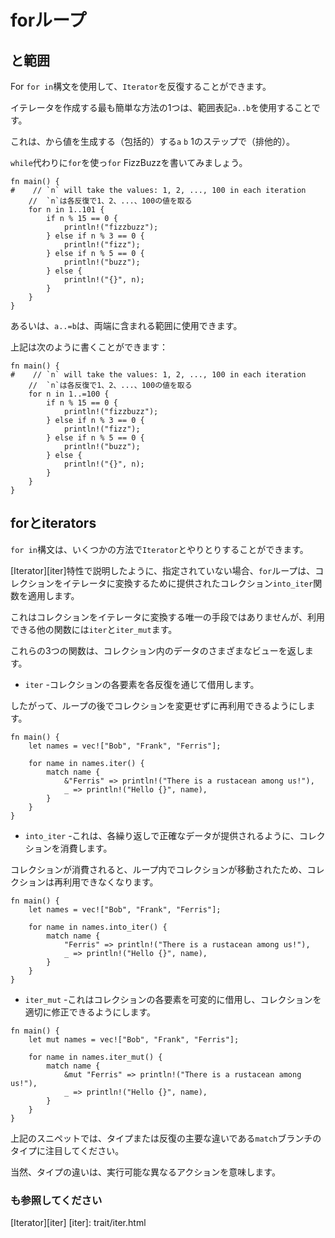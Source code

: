 # <!--for loops--> forループ

## <!--for and range--> と範囲

<!--The `for in` construct can be used to iterate through an `Iterator`.-->
For `for in`構文を使用して、`Iterator`を反復することができます。
<!--One of the easiest ways to create an iterator is to use the range notation `a..b`.-->
イテレータを作成する最も簡単な方法の1つは、範囲表記`a..b`を使用することです。
<!--This yields values from `a` (inclusive) to `b` (exclusive) in steps of one.-->
これは、から値を生成する（包括的）する`a` `b` 1のステップで（排他的）。

<!--Let's write FizzBuzz using `for` instead of `while`.-->
`while`代わりに`for`を使っ`for` FizzBu​​zzを書いてみましょう。

```rust,editable
fn main() {
#    // `n` will take the values: 1, 2, ..., 100 in each iteration
    //  `n`は各反復で1、2、...、100の値を取る
    for n in 1..101 {
        if n % 15 == 0 {
            println!("fizzbuzz");
        } else if n % 3 == 0 {
            println!("fizz");
        } else if n % 5 == 0 {
            println!("buzz");
        } else {
            println!("{}", n);
        }
    }
}
```

<!--Alternatively, `a..=b` can be used for a range that is inclusive on both ends.-->
あるいは、`a..=b`は、両端に含まれる範囲に使用できます。
<!--The above can be written as:-->
上記は次のように書くことができます：

```rust,editable
fn main() {
#    // `n` will take the values: 1, 2, ..., 100 in each iteration
    //  `n`は各反復で1、2、...、100の値を取る
    for n in 1..=100 {
        if n % 15 == 0 {
            println!("fizzbuzz");
        } else if n % 3 == 0 {
            println!("fizz");
        } else if n % 5 == 0 {
            println!("buzz");
        } else {
            println!("{}", n);
        }
    }
}
```

## <!--for and iterators--> forとiterators

<!--The `for in` construct is able to interact with an `Iterator` in several ways.-->
`for in`構文は、いくつかの方法で`Iterator`とやりとりすることができます。
<!--As discussed in with the [Iterator][iter] trait, if not specified, the `for` loop will apply the `into_iter` function on the collection provided to convert the collection into an iterator.-->
[Iterator][iter]特性で説明したように、指定されていない場合、`for`ループは、コレクションをイテレータに変換するために提供されたコレクション`into_iter`関数を適用します。
<!--This is not the only means to convert a collection into an iterator however, the other functions available include `iter` and `iter_mut`.-->
これはコレクションをイテレータに変換する唯一の手段ではありませんが、利用できる他の関数には`iter`と`iter_mut`ます。

<!--These 3 functions will return different views of the data within your collection.-->
これらの3つの関数は、コレクション内のデータのさまざまなビューを返します。

* <!--`iter` -This borrows each element of the collection through each iteration.-->
   `iter` -コレクションの各要素を各反復を通じて借用します。
<!--Thus leaving the collection untouched and available for reuse after the loop.-->
   したがって、ループの後でコレクションを変更せずに再利用できるようにします。

```rust, editable
fn main() {
    let names = vec!["Bob", "Frank", "Ferris"];

    for name in names.iter() {
        match name {
            &"Ferris" => println!("There is a rustacean among us!"),
            _ => println!("Hello {}", name),
        }
    }
}
```

* <!--`into_iter` -This consumes the collection so that on each iteration the exact data is provided.-->
   `into_iter` -これは、各繰り返しで正確なデータが提供されるように、コレクションを消費します。
<!--Once the collection has been consumed it is no longer available for reuse as it has been 'moved' within the loop.-->
   コレクションが消費されると、ループ内でコレクションが移動されたため、コレクションは再利用できなくなります。

```rust, editable
fn main() {
    let names = vec!["Bob", "Frank", "Ferris"];

    for name in names.into_iter() {
        match name {
            "Ferris" => println!("There is a rustacean among us!"),
            _ => println!("Hello {}", name),
        }
    }
}
```

* <!--`iter_mut` -This mutably borrows each element of the collection, allowing for the collection to be modified in place.-->
   `iter_mut` -これはコレクションの各要素を可変的に借用し、コレクションを適切に修正できるようにします。

```rust, editable
fn main() {
    let mut names = vec!["Bob", "Frank", "Ferris"];

    for name in names.iter_mut() {
        match name {
            &mut "Ferris" => println!("There is a rustacean among us!"),
            _ => println!("Hello {}", name),
        }
    }
}
```

<!--In the above snippets note the type of `match` branch, that is the key difference in the types or iteration.-->
上記のスニペットでは、タイプまたは反復の主要な違いである`match`ブランチのタイプに注目してください。
<!--The difference in type then of course implies differing actions that are able to be performed.-->
当然、タイプの違いは、実行可能な異なるアクションを意味します。

### <!--See also--> も参照してください

[Iterator][iter]
[iter]: trait/iter.html
